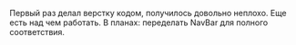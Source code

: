 Первый раз делал верстку кодом, получилось довольно неплохо. Еще есть над чем работать.
В планах:
переделать NavBar для полного соответствия.
